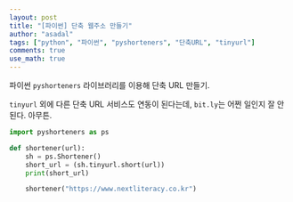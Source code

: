 ```yaml
---
layout: post
title: "[파이썬] 단축 웹주소 만들기"
author: "asadal"
tags: ["python", "파이썬", "pyshorteners", "단축URL", "tinyurl"]
comments: true
use_math: true
---
```


파이썬 `pyshorteners` 라이브러리를 이용해 단축 URL 만들기.

`tinyurl` 외에 다른 단축 URL 서비스도 연동이 된다는데, `bit.ly`는 어쩐 일인지 잘 안 된다. 아무튼.

```python
import pyshorteners as ps

def shortener(url):
    sh = ps.Shortener()
    short_url = (sh.tinyurl.short(url))
    print(short_url)

    shortener("https://www.nextliteracy.co.kr")
```

